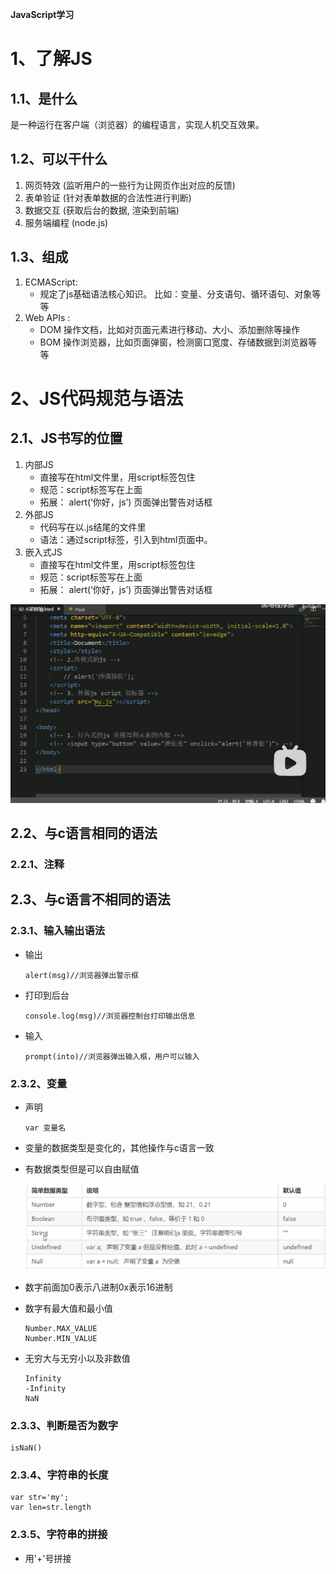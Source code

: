 **JavaScript学习**

# 1、了解JS

## 1.1、是什么

是一种运行在客户端（浏览器）的编程语言，实现人机交互效果。

## 1.2、可以干什么

1. 网页特效 (监听用户的一些行为让网页作出对应的反馈) 
2. 表单验证 (针对表单数据的合法性进行判断) 
3. 数据交互 (获取后台的数据, 渲染到前端) 
4. 服务端编程 (node.js) 

## 1.3、组成

1. ECMAScript:
   - 规定了js基础语法核心知识。 比如：变量、分支语句、循环语句、对象等等
2. Web APIs :
   -  DOM 操作文档，比如对页面元素进行移动、大小、添加删除等操作 
   -  BOM 操作浏览器，比如页面弹窗，检测窗口宽度、存储数据到浏览器等等

# 2、JS代码规范与语法

## 2.1、JS书写的位置

1. 内部JS
   - 直接写在html文件里，用script标签包住 
   - 规范：script标签写在上面 
   - 拓展： alert(‘你好，js’) 页面弹出警告对话框
2. 外部JS
   - 代码写在以.js结尾的文件里 
   - 语法：通过script标签，引入到html页面中。
3. 嵌入式JS
   - 直接写在html文件里，用script标签包住 
   - 规范：script标签写在上面 
   - 拓展： alert(‘你好，js’) 页面弹出警告对话框

![](asset/H1.png)

## 2.2、与c语言相同的语法

### 2.2.1、注释

## 2.3、与c语言不相同的语法

### 2.3.1、输入输出语法

- 输出

  ```
  alert(msg)//浏览器弹出警示框
  ```

- 打印到后台

  ```
  console.log(msg)//浏览器控制台打印输出信息
  ```

- 输入

  ```
  prompt(into)//浏览器弹出输入框，用户可以输入
  ```

### 2.3.2、变量

- 声明

  ```
  var 变量名
  ```

- 变量的数据类型是变化的，其他操作与c语言一致

- 有数据类型但是可以自由赋值

  ![](asset/H2.png)

- 数字前面加0表示八进制0x表示16进制

- 数字有最大值和最小值

  ```
  Number.MAX_VALUE
  Number.MIN_VALUE
  ```

- 无穷大与无穷小以及非数值

  ```
  Infinity
  -Infinity
  NaN
  ```

### 2.3.3、判断是否为数字

```
isNaN()
```

### 2.3.4、字符串的长度

```
var str='my';
var len=str.length
```

### 2.3.5、字符串的拼接

- 用'+'号拼接

